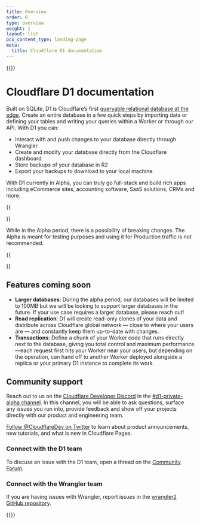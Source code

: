 ```yaml
---
title: Overview
order: 0
type: overview
weight: 1
layout: list
pcx_content_type: landing-page
meta:
  title: Cloudflare D1 documentation
---
```


{{<content-column>}}

# Cloudflare D1 documentation

Built on SQLite, D1 is Cloudflare’s first [queryable relational database at the edge](https://blog.cloudflare.com/introducing-d1/). Create an entire database in a few quick steps by importing data or defining your tables and writing your queries within a Worker or through our API. With D1 you can:

- Interact with and push changes to your database directly through Wrangler
- Create and modify your database directly from the Cloudflare dashboard
- Store backups of your database in R2
- Export your backups to download to your local machine.

With D1 currently in Alpha, you can truly go full-stack and build rich apps including eCommerce sites, accounting software, SaaS solutions, CRMs and more.

{{<Aside type="warning">}}

While in the Alpha period, there is a possibility of breaking changes. The Alpha is meant for testing purposes and using it for Production traffic is not recommended.

{{</Aside>}}

## Features coming soon

- **Larger databases**: During the alpha period, our databases will be limited to 100MB but we will be looking to support larger databases in the future. If your use case requires a larger database, please reach out!
- **Read replication**: D1 will create read-only clones of your data and distribute across Cloudflare global network — close to where your users are — and constantly keep them up-to-date with changes.
- **Transactions**: Define a chunk of your Worker code that runs directly next to the database, giving you total control and maximum performance—each request first hits your Worker near your users, but depending on the operation, can hand off to another Worker deployed alongside a replica or your primary D1 instance to complete its work.

## Community support

Reach out to us on the [Cloudflare Developer Discord](https://discord.com/invite/cloudflaredev) in the [#d1-private-alpha channel](https://discord.com/channels/595317990191398933/992060581832032316). In this channel, you will be able to ask questions, surface any issues you run into, provide feedback and show off your projects directly with our product and engineering team.

[Follow @CloudflareDev on Twitter](https://twitter.com/cloudflaredev) to learn about product announcements, new tutorials, and what is new in Cloudflare Pages.

### Connect with the D1 team

To discuss an issue with the D1 team, open a thread on the [Community Forum](https://community.cloudflare.com/c/developers/d1).

### Connect with the Wrangler team

If you are having issues with Wrangler, report issues in the [wrangler2 GitHub repository](https://github.com/cloudflare/wrangler/issues/new/choose).

{{</content-column>}}
